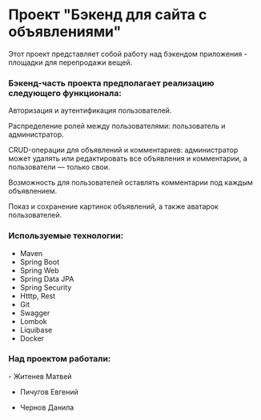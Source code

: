 <h1>Проект "Бэкенд для сайта с объявлениями"</h1>

Этот проект представляет собой работу над бэкендом приложения - площадки для перепродажи вещей.

<h3>Бэкенд-часть проекта предполагает реализацию следующего функционала:</h3>

Авторизация и аутентификация пользователей.

Распределение ролей между пользователями: пользователь и администратор.

CRUD-операции для объявлений и комментариев: администратор может удалять или редактировать все объявления и комментарии, а пользователи — только свои.

Возможность для пользователей оставлять комментарии под каждым объявлением.

Показ и сохранение картинок объявлений, а также аватарок пользователей.

<h3>Используемые технологии:</h3>

- Maven
- Spring Boot
- Spring Web
- Spring Data JPA
- Spring Security
- Htttp, Rest
- Git
- Swagger
- Lombok
- Liquibase
- Docker

<h3>Над проектом работали:</h3>
- Житенев Матвей

- Пичугов Евгений

- Чернов Данила


